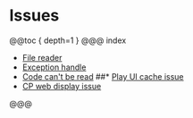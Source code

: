 # Issues
@@toc { depth=1 }
@@@ index

* [File reader](filereader/index.md)
* [Exception handle](exceptionhandle/index.md)
* [Code can't be read](codeStyle/inde.md)
##* [Play UI cache issue](playui/index.md)
* [CP web display issue](uidisplay/index.md)

@@@
